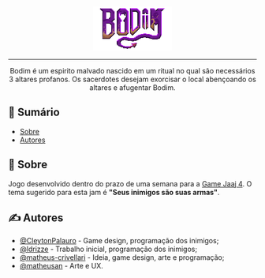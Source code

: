 <p align="center">
  <a href="" rel="noopener">
 <img width=160px height=90px src="https://raw.githubusercontent.com/ldrizze/game-jaaj-4/master/Assets/Graphics/Screens/Start%20Screen/Sprites/LogoBodim.png" alt="Project logo"></a>
</p>

---

<p align="center">
    Bodim é um espirito malvado nascido em um ritual no qual são necessários 3 altares profanos. Os sacerdotes desejam exorcisar o local abençoando os altares e afugentar Bodim.
</p>

## 📝 Sumário

- [Sobre](#about)
- [Autores](#authors)

## 🧐 Sobre <a name = "about"></a>

Jogo desenvolvido dentro do prazo de uma semana para a [Game Jaaj 4](http://jams.gamejolt.io/gamejaaj4). O tema sugerido para esta jam é **"Seus inimigos são suas armas"**.

## ✍️ Autores <a name = "authors"></a>

- [@CleytonPalauro](https://github.com/CleytonPalauro) - Game design, programação dos inimigos;
- [@ldrizze](https://github.com/ldrizze) - Trabalho inicial, programação dos inimigos;
- [@matheus-crivellari](https://github.com/matheus-crivellari) - Ideia, game design, arte e programação;
- [@matheusan](https://github.com/matheusan) - Arte e UX.
